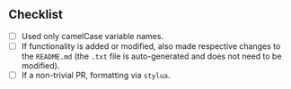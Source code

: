 ## Checklist
- [ ] Used only camelCase variable names.
- [ ] If functionality is added or modified, also made respective changes to the
  `README.md` (the `.txt` file is auto-generated and does not need to be modified).
- [ ] If a non-trivial PR, formatting via `stylua`.
